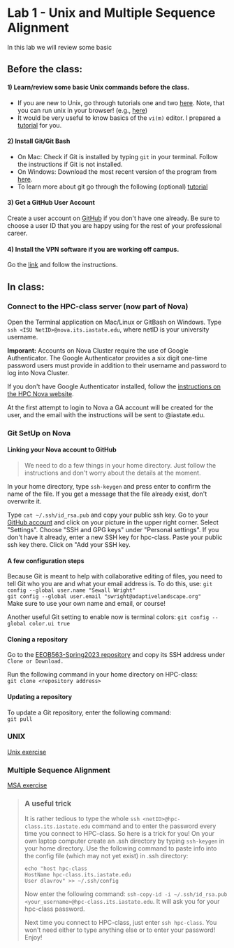 # Lab 1 - Unix and Multiple Sequence Alignment

In this lab we will review some basic

## Before the class:

#### 1) Learn/review some basic Unix commands before the class.  
- If you are new to Unix, go through tutorials one and two [here](http://www.ee.surrey.ac.uk/Teaching/Unix/). Note, that you can run unix in your browser! (e.g., [here](https://www.tutorialspoint.com/unix_terminal_online.php))
- It would be very useful to know basics of the `vi(m)` editor.
I prepared a [tutorial](https://data-skills.github.io/tutorials/vi_tutorial.pdf) for you.

#### 2) Install Git/Git Bash
- On Mac: Check if Git is installed by typing `git` in your terminal. Follow the instructions if Git is not installed.
- On Windows: Download the most recent version of the program from [here](https://gitforwindows.org/).
- To learn more about git go through the following (optional) [tutorial](https://data-skills.github.io/tutorials/git.pdf)

#### 3) Get a GitHub User Account

Create a user account on [GitHub](https://github.com/join) if you don't have one already.
Be sure to choose a user ID that you are happy using for the rest of your professional career.

#### 4) Install the VPN software if you are working off campus.

Go the [link](https://iastate.service-now.com/it?id=kb_article_view&sysparm_article=KB0011105)
and follow the instructions.

## In class:

<!-- #### Connect to the ISU VPN (if working off campus)

- Launch the Cisco AnyConnect Secure Mobility Client
- Enter vpn.iastate.edu and click Connect
- Set the Group to 'Primary', login through Okta and click OK
-->

### Connect to the HPC-class server (now part of Nova)

Open the Terminal application on Mac/Linux or GitBash on Windows.
Type `ssh <ISU NetID>@nova.its.iastate.edu`, where netID is your university username.

**Imporant:** Accounts on Nova Cluster require the use of Google Authenticator. The Google Authenticator provides a six digit one-time password users must provide in addition to their username and password to log into Nova Cluster.

If you don't have Google Authenticator installed, follow the [instructions on the HPC Nova website](https://www.hpc.iastate.edu/guides/nova/access-and-login).

At the first attempt to login to Nova a GA account will be created for the user, and the email with the instructions will be sent to <ISU NetID>@iastate.edu.

### Git SetUp on Nova  
#### Linking your Nova account to GitHub

> We need to do a few things in your home directory.
> Just follow the instructions and don't worry about the details at the moment.

In your home directory, type `ssh-keygen` and press enter to confirm the name of the file.
If you get a message that the file already exist, don't overwrite it.

Type `cat ~/.ssh/id_rsa.pub` and copy your public ssh key.
Go to your [GitHub account](www.github.com) and click on your picture in the upper right corner. Select "Settings".
Choose "SSH and GPG keys" under "Personal settings". If you don't have it already, enter a new SSH key for hpc-class.
Paste your public ssh key there. Click on "Add your SSH key.

#### A few configuration steps

Because Git is meant to help with collaborative editing of files,
you need to tell Git who you are and what your email address is.
To do this, use:
`git config --global user.name "Sewall Wright"`   
`git config --global user.email "swright@adaptivelandscape.org"`  
Make sure to use your own name and email, or course!

Another useful Git setting to enable now is terminal colors:
`git config --global color.ui true`

#### Cloning a repository

Go to the [EEOB563-Spring2023 repository](https://github.com/ISU-MolPhyl/EEOB563-Spring2023) and copy its SSH address under `Clone or Download.`

Run the following command in your home directory on HPC-class:  
`git clone <repository address>`

#### Updating a repository

To update a Git repository, enter the following command:  
`git pull`


### UNIX

[Unix exercise](https://data-skills.github.io/tutorials/UNIX.html)

### Multiple Sequence Alignment

[MSA exercise](msa.pdf)

> ### A useful trick
>
> It is rather tedious to type the whole `ssh <netID>@hpc-class.its.iastate.edu` command
> and to enter the password every time you connect to HPC-class.  So here is a trick for you!
> On your own laptop computer create an .ssh directory by typing `ssh-keygen` in your home directory.
> Use the following command to paste info into the config file (which may not yet exist) in .ssh directory:
>
> ```
> echo "host hpc-class
> HostName hpc-class.its.iastate.edu
> User dlavrov" >> ~/.ssh/config
> ```
> Now enter the following command: `ssh-copy-id -i ~/.ssh/id_rsa.pub <your_username>@hpc-class.its.iastate.edu`.
> It will ask you for your hpc-class password.
>
> Next time you connect to HPC-class, just enter `ssh hpc-class`.  You won't need either to type anything else or to enter your password!
> Enjoy!
